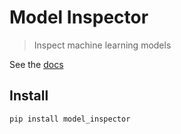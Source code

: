 # Model Inspector
> Inspect machine learning models


See the [docs](https://gsganden.github.io/model_inspector/)

## Install

`pip install model_inspector`
